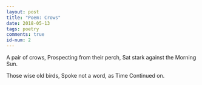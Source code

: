 ```yaml
---
layout: post
title: "Poem: Crows"
date: 2018-05-13
tags: poetry
comments: true
id-num: 2
---
```


A pair of crows,
Prospecting from their perch,
Sat stark against the
Morning Sun.

Those wise old birds,
Spoke not a word,
as Time
Continued on.

